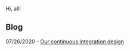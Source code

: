 Hi, all!

## Blog

07/26/2020 - [Our continuous integration design](https://github.com/jordic/jordic/blob/master/blog/2020_07_26_our_countinious_integration_design.md)
